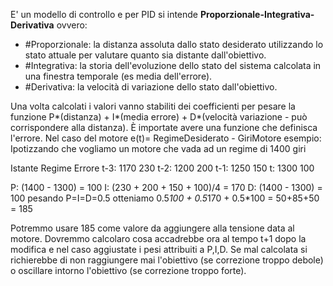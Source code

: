 E' un modello di controllo e per PID si intende **Proporzionale-Integrativa-Derivativa** ovvero:

* #Proporzionale: la distanza assoluta dallo stato desiderato utilizzando lo stato attuale per valutare quanto sia distante dall'obiettivo.
* #Integrativa: la storia dell'evoluzione dello stato del sistema calcolata in una finestra temporale (es media dell'errore).
* #Derivativa: la velocità di variazione dello stato dall'obiettivo.

Una volta calcolati i valori vanno stabiliti dei coefficienti per pesare la funzione P*(distanza) + I*(media errore) + D*(velocità variazione - può corrispondere alla distanza). È importate avere una funzione che definisca l'errore. Nel caso del motore e(t)= RegimeDesiderato - GiriMotore
esempio:
Ipotizzando che vogliamo un motore che vada ad un regime di 1400 giri

Istante Regime Errore
 t-3:  1170 230
 t-2:  1200 200
 t-1:  1250 150
  t:  1300 100

P: (1400 - 1300) = 100
I: (230 + 200 + 150 + 100)/4 = 170
D: (1400 - 1300) = 100
pesando P=I=D=0.5 otteniamo 0.5*100 + 0.5*170 + 0.5*100 = 50+85+50 = 185

Potremmo usare 185 come valore da aggiungere alla tensione data al motore. Dovremmo calcolaro cosa accadrebbe ora al tempo t+1 dopo la modifica e nel caso aggiustate i pesi attribuiti a P,I,D.
Se mal calcolata si richierebbe di non raggiungere mai l'obiettivo (se correzione troppo debole) o oscillare intorno l'obiettivo (se correzione troppo forte).